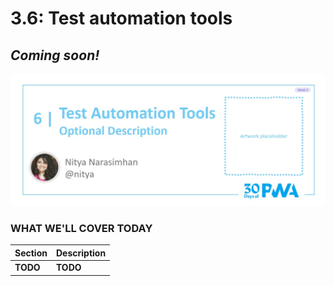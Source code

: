 # 3.6: Test automation tools

## *Coming soon!*

![image of title and author.](_media/day-06.jpg)

### WHAT WE'LL COVER TODAY

| Section | Description |
| ------- | ----------- |
| **TODO** | **TODO**  |
